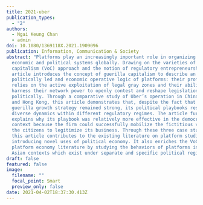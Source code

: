 ```yaml
---
title: 2021-uber
publication_types:
  - "2"
authors:
  - Ngai Keung Chan
  - admin
doi: 10.1080/1369118X.2021.1909096
publication: Information, Communication & Society
abstract: "Platforms play an increasingly important role in organizing our
  economic and political systems globally. Drawing on the varieties of
  capitalism (VoC) approach and the notion of regulatory entrepreneurship, this
  article introduces the concept of guerilla capitalism to describe an emerging
  politically led and economic operative logic of platforms: their profitability
  relies on the active exploitation of legal gray zones and their ability to
  harness their network power to openly contest and reshape legislation
  politically. Through a comparative study of Uber’s operation in China, Taiwan,
  and Hong Kong, this article demonstrates that, despite the fact that Uber’s
  guerilla growth strategy remained strong, its political playbooks resulted in
  diverse dynamics within different regulatory regimes. The article further
  explains why its playbook was relatively more effective in the democratic
  context because the firm could successfully mobilize the fictitious voice of
  the citizens to legitimize its business. Through these three case studies,
  this article contributes to the existing literature on platform studies by
  introducing novel uses of political economy. It also enriches the VoC and
  platform economy literature by studying the behaviors of platforms in East
  Asian contexts which exist under separate and specific political regimes."
draft: false
featured: false
image:
  filename: ""
  focal_point: Smart
  preview_only: false
date: 2021-04-02T18:37:30.413Z
---
```


